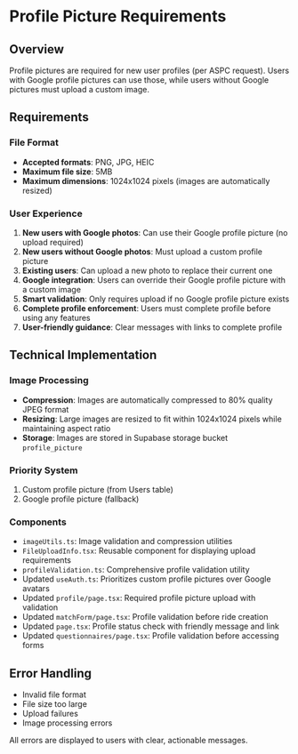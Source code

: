 # Profile Picture Requirements

## Overview
Profile pictures are required for new user profiles (per ASPC request). Users with Google profile pictures can use those, while users without Google pictures must upload a custom image.

## Requirements

### File Format
- **Accepted formats**: PNG, JPG, HEIC
- **Maximum file size**: 5MB
- **Maximum dimensions**: 1024x1024 pixels (images are automatically resized)

### User Experience
1. **New users with Google photos**: Can use their Google profile picture (no upload required)
2. **New users without Google photos**: Must upload a custom profile picture
3. **Existing users**: Can upload a new photo to replace their current one
4. **Google integration**: Users can override their Google profile picture with a custom image
5. **Smart validation**: Only requires upload if no Google profile picture exists
6. **Complete profile enforcement**: Users must complete profile before using any features
7. **User-friendly guidance**: Clear messages with links to complete profile

## Technical Implementation

### Image Processing
- **Compression**: Images are automatically compressed to 80% quality JPEG format
- **Resizing**: Large images are resized to fit within 1024x1024 pixels while maintaining aspect ratio
- **Storage**: Images are stored in Supabase storage bucket `profile_picture`

### Priority System
1. Custom profile picture (from Users table)
2. Google profile picture (fallback)

### Components
- `imageUtils.ts`: Image validation and compression utilities
- `FileUploadInfo.tsx`: Reusable component for displaying upload requirements
- `profileValidation.ts`: Comprehensive profile validation utility
- Updated `useAuth.ts`: Prioritizes custom profile pictures over Google avatars
- Updated `profile/page.tsx`: Required profile picture upload with validation
- Updated `matchForm/page.tsx`: Profile validation before ride creation
- Updated `page.tsx`: Profile status check with friendly message and link
- Updated `questionnaires/page.tsx`: Profile validation before accessing forms

## Error Handling
- Invalid file format
- File size too large
- Upload failures
- Image processing errors

All errors are displayed to users with clear, actionable messages.
